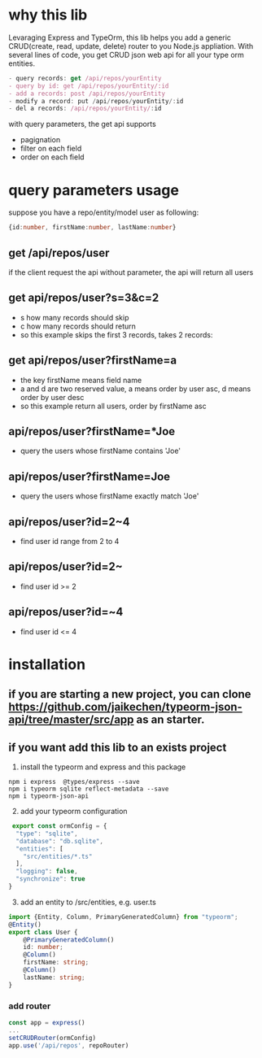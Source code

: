 # why this lib
Levaraging Express and TypeOrm, this lib helps you add a generic CRUD(create, read, update, delete) router to you Node.js appliation.
With several lines of code, you get CRUD json web api for all your type orm entities.
``` typescript
- query records: get /api/repos/yourEntity 
- query by id: get /api/repos/yourEntity/:id
- add a records: post /api/repos/yourEntity
- modify a record: put /api/repos/yourEntity/:id
- del a records: /api/repos/yourEntity/:id
```

with query parameters, the get api supports
- pagignation
- filter on each field 
- order on each field

# query parameters usage
suppose you have a repo/entity/model user as following:
```typescript
{id:number, firstName:number, lastName:number}
```
## get /api/repos/user
if the client request the api without parameter, the api will return all users
## get  api/repos/user?s=3&c=2 
- s how many records should skip
- c how many records should return 
- so this example skips the first 3 records, takes 2 records: 
## get api/repos/user?firstName=a
- the key firstName means field name
- a and d are two reserved value, a means order by user asc, d means order by user desc
- so this example return all users, order by firstName asc
## api/repos/user?firstName=*Joe
- query the users whose firstName contains 'Joe'
## api/repos/user?firstName=Joe
- query the users whose firstName exactly match 'Joe'
## api/repos/user?id=2~4
- find user id range from 2 to 4<br/>
## api/repos/user?id=2~
- find user id >= 2 <br/>
## api/repos/user?id=~4
- find user id <= 4

# installation
## if you are starting a new project, you can clone https://github.com/jaikechen/typeorm-json-api/tree/master/src/app as an starter.
## if you want add this lib to an exists project
1. install the typeorm and express and this package
```
npm i express  @types/express --save
npm i typeorm sqlite reflect-metadata --save
npm i typeorm-json-api
```

2. add your typeorm configuration 
```typescript
 export const ormConfig = {
  "type": "sqlite",
  "database": "db.sqlite",
  "entities": [
    "src/entities/*.ts"
  ],
  "logging": false,
  "synchronize": true
}
```

3. add an entity to /src/entities, e.g. user.ts
``` typescript
import {Entity, Column, PrimaryGeneratedColumn} from "typeorm";
@Entity()
export class User {
    @PrimaryGeneratedColumn()
    id: number;
    @Column()
    firstName: string;
    @Column()
    lastName: string;
}
```

### add router

``` typescript
const app = express()
...
setCRUDRouter(ormConfig)
app.use('/api/repos', repoRouter)
```